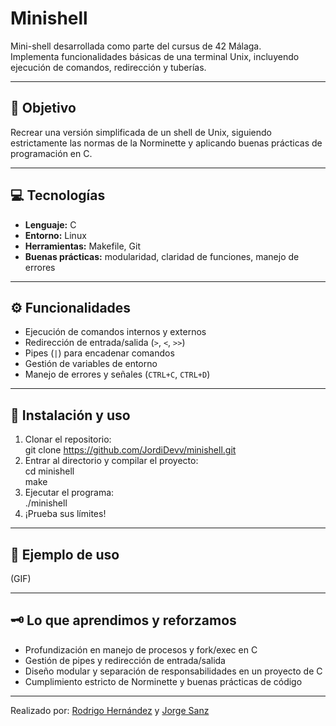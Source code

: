 # Minishell

Mini-shell desarrollada como parte del cursus de 42 Málaga.  
Implementa funcionalidades básicas de una terminal Unix, incluyendo ejecución de comandos, redirección y tuberías.

---

## 🧩 Objetivo
Recrear una versión simplificada de un shell de Unix, siguiendo estrictamente las normas de la Norminette y aplicando buenas prácticas de programación en C.

---

## 💻 Tecnologías
- **Lenguaje:** C  
- **Entorno:** Linux  
- **Herramientas:** Makefile, Git  
- **Buenas prácticas:** modularidad, claridad de funciones, manejo de errores

---

## ⚙️ Funcionalidades
- Ejecución de comandos internos y externos  
- Redirección de entrada/salida (`>`, `<`, `>>`)  
- Pipes (`|`) para encadenar comandos  
- Gestión de variables de entorno  
- Manejo de errores y señales (`CTRL+C`, `CTRL+D`)  

---

## 🚀 Instalación y uso
1. Clonar el repositorio:  
   git clone https://github.com/JordiDevv/minishell.git
2. Entrar al directorio y compilar el proyecto:  
   cd minishell  
   make
4. Ejecutar el programa:  
   ./minishell
5. ¡Prueba sus límites!

---

## 📸 Ejemplo de uso

(GIF)

---

## 🗝️ Lo que aprendimos y reforzamos
- Profundización en manejo de procesos y fork/exec en C
- Gestión de pipes y redirección de entrada/salida
- Diseño modular y separación de responsabilidades en un proyecto de C
- Cumplimiento estricto de Norminette y buenas prácticas de código

---

Realizado por: [Rodrigo Hernández](https://github.com/elsoriano) y [Jorge Sanz](https://github.com/JordiDevv)
